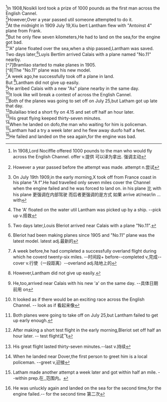 
[^1]In 1908,Nosikli lord took a prize of 1000 pounds as the first man across the English Cannel.  
[^2]However,Over a year passed util someone attempted to do it.  
[^3]At the midnight in 1909 July 19,Xiu bert Lantham flew with "Antoinst 4" plane from Frank.  
[^4]But he only flew seven kilometers,He had to land on the sea,for the engine got bad.  
[^5]"A" plane floated over the sea,when a ship passed,Lantham was saved.  
Two days later,[^6]Luyis Bertlim arrived Calais with a plane named "No.11" nearby.  
[^7]Bramliao started to make planes in 1905.  
[^8]The "No.11" plane was his new model.  
[^9]A week ago,he successfully took off a plane in land.  
But [^10]Lantham did not give up easily.  
[^11]He arribed Calais with a new "As" plane nearby in the same day.  
[^12]It look like will break a contest of across the English Cannel.  
[^13]Both of the planes was going to set off on July 25,but Latham got up late that day.  
[^14]Bulailiao tried a short fly on 4.15 and set off half an hour later.  
[^15]His great flying keeped thirty-seven minutes.  
[^16]When he landed on dofo,the man who waiting for him is policeman.  
[^17]Lantham had a try a week later and he flew away duofo half a feet.  
[^18]He failed and landed on the sea again,for the engine was bad.

[^1]:In 1908,Lord Nociffle offered 1000 pounds to the man who would fly across the English Channel. offer v.提供 可以译为拿出. 强调主动
[^2]:However a year passed before the attempt was made. attempt n.尝试
[^3]:On July 19th 1909,in the early morning,X took off from France coast in his plane "A f".He had travelled only seven miles cover the Channel when the engine failed and he was forced to land on. in his plane 比 with his plane 更强调在内部驾驶 而后者更强调的是方式 如果 arrive at/near/in ... with
[^4]: The 'A' floated on the water util Lantham was picked up by a ship.  --pick up v.搭救
[^5]: Two days later,Louis Bleriot arrived near Calais with a plane "No.11".
[^6]: Bleriot had been making planes since 1905 and "No.11" plane was the latest model. latest adj.最新的
[^9]: A week before,he had completed a successfully overland flight during which he coverd twenty-six miles.
--时间段+ before--completed v,完成--cover v.行使（一段距离）--overland adj.陆地上的
[^10]: However,Lantham did not give up easily. 
[^11]: He,too,arrived near Calais with his new 'a' on the same day. --具体日期前用 on
[^12]:It looked as if there would be an exciting race across the English Channel. -- look as if 看起来像
[^13]: Both planes were going to take off on July 25,but Lantham failed to get up early enough.
[^14]: After making a short test flight  in the early morning,Bleriot set off half an hour later. -- test flight试飞
[^15]: His great flight lasted thirty-seven minutes.--last v.持续
[^16]:When he landed near Dover,the first person to greet him is a local policeman. --greet v,迎接 
[^17]:Latham made another attempt a week later and got within half an mile. --within prep.在,,范围内。
[^18]:He was unluckly again and landed on the sea for the second time,for the  engine failed.-- for the second time 第二次 